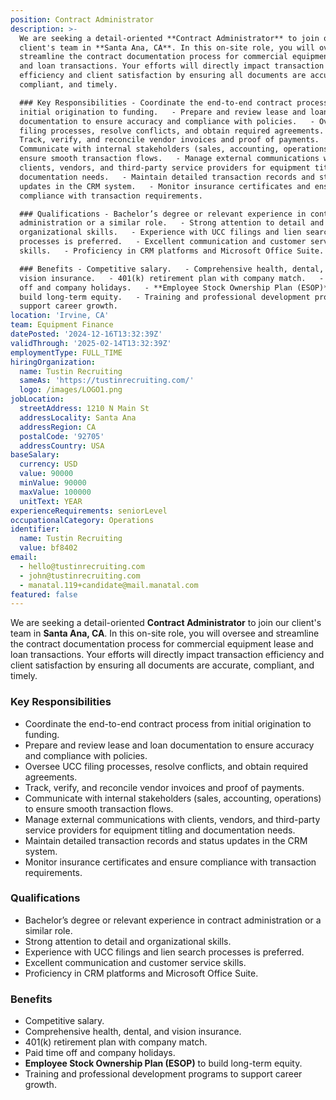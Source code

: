 ```yaml
---
position: Contract Administrator
description: >-
  We are seeking a detail-oriented **Contract Administrator** to join our
  client's team in **Santa Ana, CA**. In this on-site role, you will oversee and
  streamline the contract documentation process for commercial equipment lease
  and loan transactions. Your efforts will directly impact transaction
  efficiency and client satisfaction by ensuring all documents are accurate,
  compliant, and timely.  

  ### Key Responsibilities - Coordinate the end-to-end contract process from
  initial origination to funding.   - Prepare and review lease and loan
  documentation to ensure accuracy and compliance with policies.   - Oversee UCC
  filing processes, resolve conflicts, and obtain required agreements.   -
  Track, verify, and reconcile vendor invoices and proof of payments.   -
  Communicate with internal stakeholders (sales, accounting, operations) to
  ensure smooth transaction flows.   - Manage external communications with
  clients, vendors, and third-party service providers for equipment titling and
  documentation needs.   - Maintain detailed transaction records and status
  updates in the CRM system.   - Monitor insurance certificates and ensure
  compliance with transaction requirements.  

  ### Qualifications - Bachelor’s degree or relevant experience in contract
  administration or a similar role.   - Strong attention to detail and
  organizational skills.   - Experience with UCC filings and lien search
  processes is preferred.   - Excellent communication and customer service
  skills.   - Proficiency in CRM platforms and Microsoft Office Suite.  

  ### Benefits - Competitive salary.   - Comprehensive health, dental, and
  vision insurance.   - 401(k) retirement plan with company match.   - Paid time
  off and company holidays.   - **Employee Stock Ownership Plan (ESOP)** to
  build long-term equity.   - Training and professional development programs to
  support career growth.
location: 'Irvine, CA'
team: Equipment Finance
datePosted: '2024-12-16T13:32:39Z'
validThrough: '2025-02-14T13:32:39Z'
employmentType: FULL_TIME
hiringOrganization:
  name: Tustin Recruiting
  sameAs: 'https://tustinrecruiting.com/'
  logo: /images/LOGO1.png
jobLocation:
  streetAddress: 1210 N Main St
  addressLocality: Santa Ana
  addressRegion: CA
  postalCode: '92705'
  addressCountry: USA
baseSalary:
  currency: USD
  value: 90000
  minValue: 90000
  maxValue: 100000
  unitText: YEAR
experienceRequirements: seniorLevel
occupationalCategory: Operations
identifier:
  name: Tustin Recruiting
  value: bf8402
email:
  - hello@tustinrecruiting.com
  - john@tustinrecruiting.com
  - manatal.119+candidate@mail.manatal.com
featured: false
---
```


We are seeking a detail-oriented **Contract Administrator** to join our client's team in **Santa Ana, CA**. In this on-site role, you will oversee and streamline the contract documentation process for commercial equipment lease and loan transactions. Your efforts will directly impact transaction efficiency and client satisfaction by ensuring all documents are accurate, compliant, and timely.  

### Key Responsibilities
- Coordinate the end-to-end contract process from initial origination to funding.  
- Prepare and review lease and loan documentation to ensure accuracy and compliance with policies.  
- Oversee UCC filing processes, resolve conflicts, and obtain required agreements.  
- Track, verify, and reconcile vendor invoices and proof of payments.  
- Communicate with internal stakeholders (sales, accounting, operations) to ensure smooth transaction flows.  
- Manage external communications with clients, vendors, and third-party service providers for equipment titling and documentation needs.  
- Maintain detailed transaction records and status updates in the CRM system.  
- Monitor insurance certificates and ensure compliance with transaction requirements.  

### Qualifications
- Bachelor’s degree or relevant experience in contract administration or a similar role.  
- Strong attention to detail and organizational skills.  
- Experience with UCC filings and lien search processes is preferred.  
- Excellent communication and customer service skills.  
- Proficiency in CRM platforms and Microsoft Office Suite.  

### Benefits
- Competitive salary.  
- Comprehensive health, dental, and vision insurance.  
- 401(k) retirement plan with company match.  
- Paid time off and company holidays.  
- **Employee Stock Ownership Plan (ESOP)** to build long-term equity.  
- Training and professional development programs to support career growth.  
